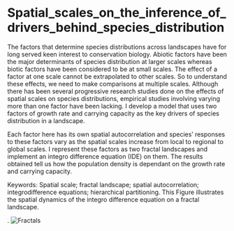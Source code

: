 # Spatial_scales_on_the_inference_of_drivers_behind_species_distribution
The factors that determine species distributions across landscapes have for long served keen interest to conservation biology. Abiotic factors have been the major determinants of species distribution at larger scales whereas biotic
factors have been considered to be at small scales. The effect of a factor at one scale cannot be extrapolated to other scales. So to understand these effects, we need to make comparisons at multiple scales. Although there has been
several progressive research studies done on the effects of spatial scales on species distributions, empirical studies involving varying more than one factor have been lacking. I develop a model that uses two factors of growth rate
and carrying capacity as the key drivers of species distribution in a landscape.

Each factor here has its own spatial autocorrelation and species’ responses to these factors vary as the spatial scales increase from local to regional to global scales. I represent these factors as two fractal landscapes and implement an
integro difference equation (IDE) on them. The results obtained tell us how the population density is dependant on the growth rate and carrying capacity.

Keywords: Spatial scale; fractal landscape; spatial autocorrelation; integrodifference equations; hierarchical partitioning.
This Figure illustrates the spatial dynamics of the integro difference equation on a fractal landscape.

.
![Fractals](https://github.com/Fatuhaire12/Effects_of_spatial_scales_on_the_inference_of_drivers_behind_species_distribution/assets/19301312/f9b9e452-c520-496d-b113-3453e6d5b4cf)
